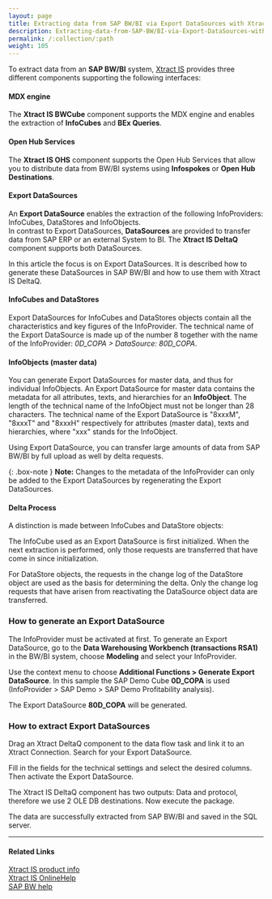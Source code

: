 ```yaml
---
layout: page
title: Extracting data from SAP BW/BI via Export DataSources with Xtract IS
description: Extracting-data-from-SAP-BW/BI-via-Export-DataSources-with-Xtract-IS
permalink: /:collection/:path
weight: 105
---
```


To extract data from an **SAP BW/BI** system, [Xtract IS](https://theobald-software.com/en/xtract-is-productinfo.html) provides three different components supporting the following interfaces:

#### MDX engine #### 

The **Xtract IS BWCube** component supports the MDX engine and enables the extraction of **InfoCubes** and **BEx Queries**.


#### Open Hub Services ####

The **Xtract IS OHS** component supports the Open Hub Services that allow you to distribute data from BW/BI systems using **Infospokes** or **Open Hub Destinations**.

#### Export DataSources ####

An **Export DataSource** enables the extraction of the following InfoProviders: InfoCubes, DataStores and InfoObjects. <br>
In contrast to Export DataSources, **DataSources** are provided to transfer data from SAP ERP or an external System to BI. The **Xtract IS DeltaQ** component supports both DataSources. <br>

In this article the focus is on Export DataSources. It is described how to generate these DataSources in SAP BW/BI and how to use them with Xtract IS DeltaQ.


#### InfoCubes and DataStores ####

Export DataSources for InfoCubes and DataStores objects contain all the characteristics and key figures of the InfoProvider. The technical name of the Export DataSource is made up of the number 8 together with the name of the
InfoProvider: *0D_COPA > DataSource: 80D_COPA*.

#### InfoObjects (master data) ####

You can generate Export DataSources for master data, and thus for individual InfoObjects. An Export DataSource for master data contains the metadata for all attributes, texts, and hierarchies for 
an **InfoObject**. The length of the technical name of the InfoObject must not be longer than 28 characters. The technical name of the Export DataSource is "8xxxM", "8xxxT" and "8xxxH" respectively for attributes (master data), 
texts and hierarchies, where "xxx" stands for the InfoObject. <br>

Using Export DataSource, you can transfer large amounts of data from SAP BW/BI by full upload as well by delta requests. 

{: .box-note }
**Note:** Changes to the metadata of the InfoProvider can only be added to the Export DataSources by regenerating the Export DataSources.

#### Delta Process ####

A distinction is made between InfoCubes and DataStore objects:

The InfoCube used as an Export DataSource is first initialized. When the next extraction is performed, only those requests are transferred that have come in since initialization.

For DataStore objects, the requests in the change log of the DataStore object are used as the basis for determining the delta. Only the change log requests that have arisen from reactivating the DataSource object data are transferred.

### How to generate an Export DataSource ###

The InfoProvider must be activated at first. To generate an Export DataSource, go to the **Data Warehousing Workbench (transactions RSA1)** in the BW/BI system, choose **Modeling** and select your InfoProvider. <br>

Use the context menu to choose **Additional Functions > Generate Export DataSource**. In this sample the SAP Demo Cube **0D_COPA** is used (InfoProvider > SAP Demo > SAP Demo Profitability analysis). <br>

The Export DataSource **80D_COPA** will be generated.

### How to extract Export DataSources ###

Drag an Xtract DeltaQ component to the data flow task and link it to an Xtract Connection. Search for your Export DataSource.

Fill in the fields for the technical settings and select the desired columns. Then activate the Export DataSource.

The Xtract IS DeltaQ component has two outputs: Data and protocol, therefore we use 2 OLE DB destinations. Now execute the package.

The data are successfully extracted from SAP BW/BI and saved in the SQL server.

***********

#### Related Links ####

[Xtract IS product info](https://theobald-software.com/en/xtract-is-productinfo.html) <br>
[Xtract IS OnlineHelp](https://help.theobald-software.com/en/xtract-is/) <br>
[SAP BW help](http://help.sap.com/saphelp_nw70/helpdata/en/4e/4a75b87fe211d4b2c50050da4c74dc/frameset.htm) <br>